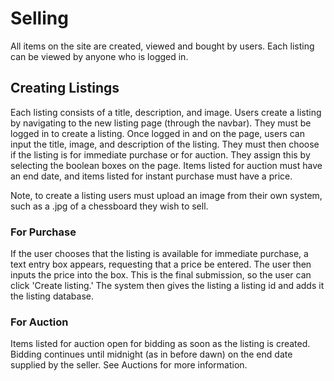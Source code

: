 # Selling

All items on the site are created, viewed and bought by users. Each listing can be viewed by anyone who is logged in.

## Creating Listings

Each listing consists of a title, description, and image. Users create a listing by navigating to the new listing page (through the navbar). They must be logged in to create a listing. Once logged in and on the page, users can input the title, image, and description of the listing. They must then choose if the listing is for immediate purchase or for auction. They assign this by selecting the boolean boxes on the page. Items listed for auction must have an end date, and items listed for instant purchase must have a price.

Note, to create a listing users must upload an image from their own system, such as a .jpg of a chessboard they wish to sell.

### For Purchase

If the user chooses that the listing is available for immediate purchase, a text entry box appears, requesting that a price be entered. The user then inputs the price into the box. This is the final submission, so the user can click 'Create listing.' The system then gives the listing a listing id and adds it the listing database.

### For Auction

Items listed for auction open for bidding as soon as the listing is created. Bidding continues until midnight (as in before dawn) on the end date supplied by the seller. See Auctions for more information.
